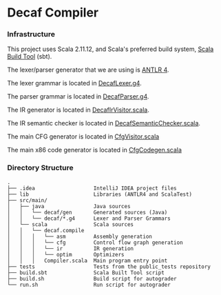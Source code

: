# Decaf Compiler

### Infrastructure
This project uses Scala 2.11.12, and Scala's preferred build system, [Scala Build Tool](https://www.scala-sbt.org/) (sbt).

The lexer/parser generator that we are using is [ANTLR 4](https://www.antlr.org/). 

The lexer grammar is located in [DecafLexer.g4](https://github.com/6035-sp23/alexdang-anbochen-youran-sophiez/blob/main/src/main/java/decaf/gen/DecafLexer.g4).

The parser grammar is located in [DecafParser.g4](https://github.com/6035-sp23/alexdang-anbochen-youran-sophiez/blob/main/src/main/java/decaf/gen/DecafParser.g4).

The IR generator is located in [DecafIrVisitor.scala](https://github.com/6035-sp23/alexdang-anbochen-youran-sophiez/blob/main/src/main/scala/decaf/compile/ir/DecafIrVisitor.scala).

The IR semantic checker is located in [DecafSemanticChecker.scala](https://github.com/6035-sp23/alexdang-anbochen-youran-sophiez/blob/main/src/main/scala/decaf/compile/ir/DecafSemanticChecker.scala).

The main CFG generator is located in [CfgVisitor.scala](https://github.com/6035-sp23/alexdang-anbochen-youran-sophiez/blob/main/src/main/scala/decaf/compile/cfg/CfgVisitor.scala) 

The main x86 code generator is located in [CfgCodegen.scala](https://github.com/6035-sp23/alexdang-anbochen-youran-sophiez/blob/main/src/main/scala/decaf/compile/asm/CfgCodegen.scala)

### Directory Structure
```
.
├── .idea                   IntelliJ IDEA project files
├── lib                     Libraries (ANTLR4 and ScalaTest)
├── src/main/      
│   ├── java                Java sources
│   │   └── decaf/gen       Generated sources (Java)
│   │   └── decaf/*.g4      Lexer and Parser Grammars
│   └── scala               Scala sources
│   │   └── decaf.compile
│   │   │   └── asm         Assembly generation
│   │   │   └── cfg         Control flow graph generation
│   │   │   └── ir          IR generation
│   │   │   └── optim       Optimizers
│   │   │   Compiler.scala  Main program entry point
├── tests                   Tests from the public_tests repository
├── build.sbt               Scala Built Tool script
├── build.sh                Build script for autograder
└── run.sh                  Run script for autograder
```
